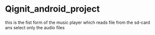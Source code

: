 # Qignit_android_project
this is the fist form of the music player which reads file from the sd-card ans select only the audio files
